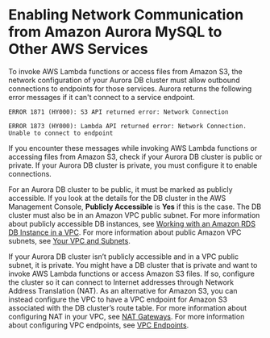 # Enabling Network Communication from Amazon Aurora MySQL to Other AWS Services<a name="AuroraMySQL.Integrating.Authorizing.Network"></a>

To invoke AWS Lambda functions or access files from Amazon S3, the network configuration of your Aurora DB cluster must allow outbound connections to endpoints for those services\. Aurora returns the following error messages if it can't connect to a service endpoint\.

```
ERROR 1871 (HY000): S3 API returned error: Network Connection
```

```
ERROR 1873 (HY000): Lambda API returned error: Network Connection. Unable to connect to endpoint
```

If you encounter these messages while invoking AWS Lambda functions or accessing files from Amazon S3, check if your Aurora DB cluster is public or private\. If your Aurora DB cluster is private, you must configure it to enable connections\.

For an Aurora DB cluster to be public, it must be marked as publicly accessible\. If you look at the details for the DB cluster in the AWS Management Console, **Publicly Accessible** is **Yes** if this is the case\. The DB cluster must also be in an Amazon VPC public subnet\. For more information about publicly accessible DB instances, see [Working with an Amazon RDS DB Instance in a VPC](USER_VPC.WorkingWithRDSInstanceinaVPC.md)\. For more information about public Amazon VPC subnets, see [Your VPC and Subnets](http://docs.aws.amazon.com/AmazonVPC/latest/UserGuide/VPC_Subnets.html)\.

If your Aurora DB cluster isn’t publicly accessible and in a VPC public subnet, it is private\. You might have a DB cluster that is private and want to invoke AWS Lambda functions or access Amazon S3 files\. If so, configure the cluster so it can connect to Internet addresses through Network Address Translation \(NAT\)\. As an alternative for Amazon S3, you can instead configure the VPC to have a VPC endpoint for Amazon S3 associated with the DB cluster’s route table\. For more information about configuring NAT in your VPC, see [NAT Gateways](http://docs.aws.amazon.com/AmazonVPC/latest/UserGuide/vpc-nat-gateway.html)\. For more information about configuring VPC endpoints, see [VPC Endpoints](http://docs.aws.amazon.com/AmazonVPC/latest/UserGuide/vpc-endpoints.html)\. 